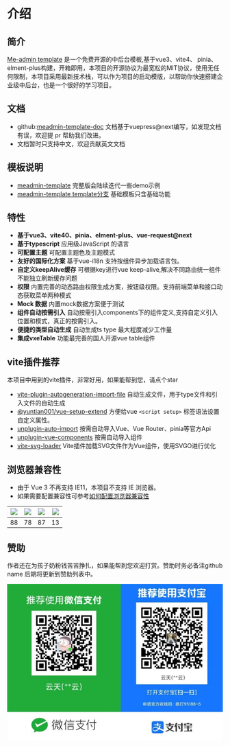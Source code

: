 # 介绍

## 简介 
[Me-admin template](https://github.com/meadmin-cn/meadmin-template) 是一个免费开源的中后台模板,基于vue3、vite4、 pinia、 elment-plus构建，开箱即用，本项目的开源协议为最宽松的MIT协议，使用无任何限制，本项目采用最新技术栈，可以作为项目的启动模版，以帮助你快速搭建企业级中后台，也是一个很好的学习项目。

## 文档
- github:[meadmin-template-doc](https://github.com/meadmin-cn/meadmin-template-doc) 文档基于vuepress@next编写，如发现文档有误，欢迎提 pr 帮助我们改进。
- 文档暂时只支持中文，欢迎贡献英文文档

## 模板说明
- [meadmin-template](https://github.com/meadmin-cn/meadmin-template/tree/main) 完整版会陆续迭代一些demo示例
- [meadmin-template template分支](https://github.com/meadmin-cn/meadmin-template/tree/template) 基础模板只含基础功能

## 特性
 - **基于vue3、vite40、pinia、elment-plus、vue-request@next**
 - **基于typescript** 应用级JavaScript 的语言
 - **可配置主题** 可配置主题色及主题模式
 - **友好的国际化方案** 基于vue-i18n 支持按组件异步加载语言包。
 - **自定义keepAlive缓存** 可根据key进行vue keep-alive,解决不同路由统一组件不能独立刷新缓存问题
 - **权限** 内置完善的动态路由权限生成方案，按钮级权限。支持前端菜单和接口动态获取菜单两种模式
 - **Mock 数据** 内置mock数据方案便于测试
 - **组件自动按需引入** 自动按需引入components下的组件定义,支持自定义引入位置和模式，真正的按需引入。
 - **便捷的类型自动生成** 自动生成ts type 最大程度减少工作量
 - **集成vxeTable** 功能最完善的国人开源vue table组件

## vite插件推荐
 本项目中用到的vite插件，非常好用，如果能帮到您，请点个star
- [vite-plugin-autogeneration-import-file](https://github.com/yuntian001/vite-plugin-autogeneration-import-file) 自动生成文件，用于type文件和引入文件的自动生成
- [@yuntian001/vue-setup-extend](https://github.com/yuntian001/vue-setup-extend) 方便给vue `<script setup>` 标签语法设置自定义属性。
- [unplugin-auto-import](https://github.com/antfu/unplugin-auto-import) 按需自动导入Vue、Vue Router、pinia等官方Api
- [unplugin-vue-components](https://github.com/antfu/unplugin-vue-components) 按需自动导入组件
- [vite-svg-loader](https://github.com/jpkleemans/vite-svg-loader) Vite插件加载SVG文件作为Vue组件，使用SVGO进行优化


## 浏览器兼容性
- 由于 Vue 3 不再支持 IE11，本项目不支持 IE 浏览器。
- 如果需要配置兼容性可参考[如何配置浏览器兼容性](/other/question.md#如何配置浏览器兼容性)

| ![](https://cdn.jsdelivr.net/npm/@browser-logos/edge/edge_32x32.png) |![](https://cdn.jsdelivr.net/npm/@browser-logos/firefox/firefox_32x32.png) | ![](https://cdn.jsdelivr.net/npm/@browser-logos/chrome/chrome_32x32.png) | ![](https://cdn.jsdelivr.net/npm/@browser-logos/safari/safari_32x32.png)|
| --- | --- | --- | --- |
| 88 | 78 | 87 | 13 |
## 赞助

作者还在为孩子奶粉钱苦苦挣扎，如果能帮到您欢迎打赏。赞助时务必备注github name 后期将更新到赞助列表中。

![](/payCode.jpg)
